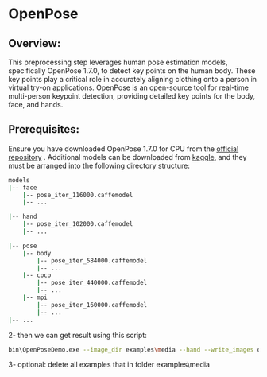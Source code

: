 # OpenPose
## Overview:
This preprocessing step leverages human pose estimation models, specifically OpenPose 1.7.0, to detect key points on the human body. These key points play a critical role in accurately aligning clothing onto a person in virtual try-on applications. OpenPose is an open-source tool for real-time multi-person keypoint detection, providing detailed key points for the body, face, and hands.

## Prerequisites:
Ensure you have downloaded OpenPose 1.7.0 for CPU from the <a href="https://github.com/CMU-Perceptual-Computing-Lab/openpose/releases" target="_blank">official repository</a> .
Additional models can be downloaded from <a href="https://www.kaggle.com/datasets/changethetuneman/openpose-model?resource=download" target="_blank">kaggle</a>, and they must be arranged into the following directory structure:

```bash
models
|-- face 
    |-- pose_iter_116000.caffemodel
    |-- ...

|-- hand
    |-- pose_iter_102000.caffemodel
    |-- ...

|-- pose
    |-- body
        |-- pose_iter_584000.caffemodel
        |-- ...
    |-- coco
        |-- pose_iter_440000.caffemodel
        |-- ...
    |-- mpi
        |-- pose_iter_160000.caffemodel
        |-- ...
|-- ...
```

2- then we can get result using this script:
```bash
bin\OpenPoseDemo.exe --image_dir examples\media --hand --write_images output\ --write_json output\ --disable_blending
```
3- optional: delete all examples that in folder examples\media
